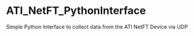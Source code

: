 # ATI_NetFT_PythonInterface
Simple Python Interface to collect data from the ATI NetFT Device via UDP
